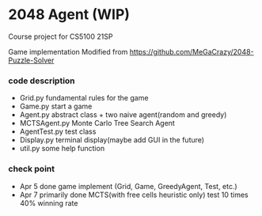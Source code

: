 # 2048 Agent (WIP)

Course project for CS5100 21SP

Game implementation Modified from https://github.com/MeGaCrazy/2048-Puzzle-Solver

### code description
- Grid.py fundamental rules for the game
- Game.py start a game
- Agent.py abstract class + two naive agent(random and greedy)
- MCTSAgent.py Monte Carlo Tree Search Agent
- AgentTest.py test class
- Display.py terminal display(maybe add GUI in the future)
- util.py some help function

### check point
- Apr 5 done game implement (Grid, Game, GreedyAgent, Test, etc.)
- Apr 7 primarily done MCTS(with free cells heuristic only) test 10 times 40% winning rate